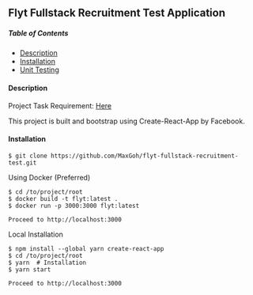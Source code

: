 ## Flyt Fullstack Recruitment Test Application

##### Table of Contents
- [Description](#Description)
- [Installation](#Installation)
- [Unit Testing](#UnitTesting)


#### Description

Project Task Requirement: [Here](https://github.com/flypay/full-stack-recruitment-test)

This project is built and bootstrap using Create-React-App by Facebook. 


#### Installation

`$ git clone https://github.com/MaxGoh/flyt-fullstack-recruitment-test.git`

Using Docker (Preferred)

```
$ cd /to/project/root
$ docker build -t flyt:latest .
$ docker run -p 3000:3000 flyt:latest

Proceed to http://localhost:3000
```

Local Installation

```
$ npm install --global yarn create-react-app
$ cd /to/project/root
$ yarn  # Installation
$ yarn start

Proceed to http://localhost:3000
```
